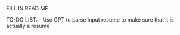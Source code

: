 FILL IN READ ME

TO-DO LIST:
    - Use GPT to parse input resume to make sure that it is actually a resume
    
